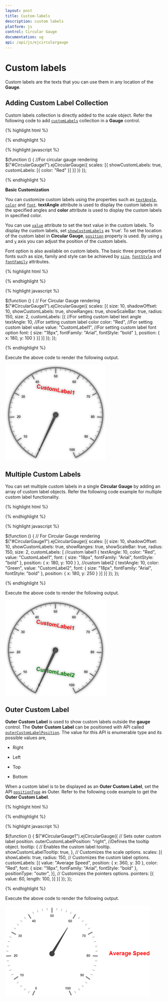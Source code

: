 ```yaml
---
layout: post
title: Custom-labels
description: custom labels
platform: js
control: Circular Gauge
documentation: ug
api: /api/js/ejcirculargauge
---
```


# Custom labels

Custom labels are the texts that you can use them in any location of the **Gauge**.

## Adding Custom Label Collection

Custom labels collection is directly added to the scale object. Refer the following code to add [`customLabels`](../api/js/ejcirculargauge#members:scales-customlabels) collection in a **Gauge** control.

{% highlight html %}

<div id="CircularGauge1"></div>

{% endhighlight %}


{% highlight javascript %}

 $(function () {
        //For circular gauge rendering
        $("#CircularGauge1").ejCircularGauge({
            scales: [{
                showCustomLabels: true,
                customLabels: [{
                    color: "Red"
                }]
            }]
        })
    });

{% endhighlight %}

**Basic Customization**

You can customize custom labels using the properties such as [`textAngle`](../api/js/ejcirculargauge#members:scales-customlabels-textangle), [`color`](../api/js/ejcirculargauge#members:scales-customlabels-color) and [`font`](../api/js/ejcirculargauge#members:scales-customlabels-font).  **textAngle** attribute is used to display the custom labels in the specified angles and **color** attribute is used to display the custom labels in specified color. 

You can use [`value`](../api/js/ejcirculargauge#members:scales-customlabels-value) attribute to set the text value in the custom labels. To display the custom labels, set [`showCustomLabels`](../api/js/ejcirculargauge#members:scales-showcustomlabels) as ‘true’. To set the location of the custom label in **Circular Gauge**, [`position`](../api/js/ejcirculargauge#members:scales-customlabels-position) property is used. By using [`x`](../api/js/ejcirculargauge#members:scales-customlabels-position-x) and [`y`](../api/js/ejcirculargauge#members:scales-customlabels-position-y) axis you can adjust the position of the custom labels.

Font option is also available on  custom labels. The basic three properties of fonts such as size, family and style can be achieved by [`size`](../api/js/ejcirculargauge#members:scales-customlabels-font-size), [`fontStyle`](../api/js/ejcirculargauge#members:scales-customlabels-font-fontstyle) and [`fontFamily`](../api/js/ejcirculargauge#members:scales-customlabels-font-fontfamily) attributes. 

{% highlight html %}

<div id="CircularGauge1"></div>

{% endhighlight %}


{% highlight javascript %}

 $(function () {
        // For Circular Gauge rendering
        $("#CircularGauge1").ejCircularGauge({
            scales: [{
                size: 10,
                shadowOffset: 10,
                showCustomLabels: true,
                showRanges: true,
                showScaleBar: true,
                radius: 150, size: 2,
                customLabels: [{
                    //For setting custom label text angle
                textAngle: 10,
                    //For setting custom label color
                color: "Red",
                    //For setting custom label value
                value: "CustomLabel1",
                    //For setting custom label font option
                font: {
                size: "18px",
                fontFamily: "Arial",
                fontStyle: "bold"
                },
                    position: { x: 180, y: 100 }
                }]
            }]
        });
    });

{% endhighlight %}



Execute the above code to render the following output.

![](/js/CircularGauge/Custom-labels_images/Custom-labels_img1.png)

## Multiple Custom Labels

You can set multiple custom labels in a single **Circular Gauge** by adding an array of custom label objects. Refer the following code example for multiple custom label functionality.

{% highlight html %}

<div id="CircularGauge1"></div>

{% endhighlight %}

{% highlight javascript %}

$(function () {
          // For Circular Gauge rendering
          $("#CircularGauge1").ejCircularGauge({
              scales: [{
                  size: 10,
                  shadowOffset: 10,
                  showCustomLabels: true,
                  showRanges: true,
                  showScaleBar: true,
                  radius: 150, size: 2,
                  customLabels: [
                  //custom label1
                  {
                      textAngle: 10,
                      color: "Red",
                      value: "CustomLabel1",
                      font: {
                          size: "18px",
                          fontFamily: "Arial",
                          fontStyle: "bold"
                      },
                      position: { x: 180, y: 100 }
                  },
                  //custom label2
                  {
                      textAngle: 10,
                      color: "Green",
                      value: "CustomLabel2",
                      font: {
                          size: "18px",
                          fontFamily: "Arial",
                          fontStyle: "bold"
                      },
                      position: { x: 180, y: 250 }
                  }]
              }]
          });
      });



{% endhighlight %}



Execute the above code to render the following output.

![](/js/CircularGauge/Custom-labels_images/Custom-labels_img2.png)

## Outer Custom Label

**Outer Custom Label** is used to show custom labels outside the **gauge** control. The **Outer Custom Label** can be positioned with API called [`outerCustomLabelPosition`](../api/js/ejcirculargauge#members:outercustomlabelposition). The value for this API is enumerable type and its possible values are,

* Right

* Left

* Top

* Bottom

When a custom label is to be displayed as an **Outer Custom Label**, set the API [`positionType`](../api/js/ejcirculargauge#members:scales-customlabels-positionType) as Outer. Refer to the following code example to get the **Outer Custom Label**.


{% highlight html %}

<div id="CircularGauge1"></div>

{% endhighlight %}


{% highlight javascript %}

 $(function () {
          $("#CircularGauge1").ejCircularGauge({
              // Sets outer custom label position.
              outerCustomLabelPosition: "right",
              //Defines the tooltip object.
              tooltip: {
                  // Enables the custom label tooltip.
                  showCustomLabelTooltip: true,
              },
              // Customizes the scale options.
              scales: [{
                  showLabels: true,
                  radius: 150,
                  // Customizes the custom label options.
                  customLabels: [{
                      value: "Average Speed",
                      position: { x: 360, y: 30 },
                      color: "Red",
                      font: {
                          size: "18px",
                          fontFamily: "Arial",
                          fontStyle: "bold"
                      },
                      positionType: "outer",
                  }],
                  // Customizes the pointers options.
                  pointers: [{
                      value: 60,
                      length: 100,
                  }]
              }]
          });
      });




{% endhighlight %}



Execute the above code to render the following output.

![](/js/CircularGauge/Custom-labels_images/Custom-labels_img3.png)

